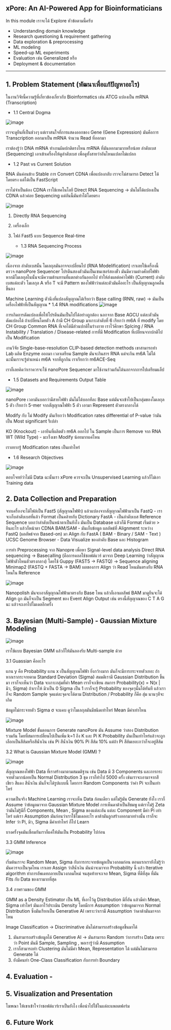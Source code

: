 ## xPore: An AI-Powered App for Bioinformaticians 

In this module เราจะได้ Explore หัวข้อตามนี้ครับ

* Understanding domain knowledge
* Research questioning & requirement gathering
* Data exploration & preprocessing
* ML modeling
* Speed-up ML experiments
* Evaluation เช่น Generalized หรือ
* Deployment & documentation

---


## 1. Problem Statement (พัฒนาเพื่อแก้ปัญหาอะไร)

  ในงานวิจัยนี้ความรู้ที่เกี่ยวข้องเกี่ยวกับ Bioinformatics เช่น ATCG แปลงเป็น mRNA (Transcription)

   * 1.1 Central Dogma

![image](https://github.com/user-attachments/assets/a975de87-7e0f-4edc-ab77-c08d84838f9a)

เราจะดูยีนที่เป็นช่วงๆ แต่เราสนใจที่การแสดงออกของ Gene (Gene Expression) มันคือการ Transcription ออกมาเป็น mRNA
จำนวน Read ที่ออกมา

เราต้องรู้ว่า DNA mRNA ทำงานผิดปกติตรงไหน mRNA ที่มันออกมามากหรือน้อย ลำดับเบส (Sequencing) เอาเข้าเครื่องให้ดูลำดับเบส เพื่อดูทั้งสายว่าอันไหนแปลกไม่แปลก

   * 1.2 Past vs Current Solution

RNA มันค่อนข้าง Stable การ Convert CDNA เพื่อแปลงกลับ เราจะไม่สามารถ Detect ได้โดยตรง แต่ได้เป็น FastScript 

เราไม่จำเป็นต้อง CDNA เราใช้เทคโนโลยี Direct RNA Sequencing -> มันไม่ได้แปลงเป็น CDNA แล้วค่อย Sequencing แต่อันนี้มันทำได้โดยตรง

![image](https://github.com/user-attachments/assets/53b5ea14-5899-48a8-b8be-32cfba44bd43)

1. Directly RNA Sequencing
2. เครื่องเล็ก
3. ไฟล์ Fast5 แบบ Sequence Real-time

    * 1.3 RNA Sequencing Process

![image](https://github.com/user-attachments/assets/35414b95-51af-4556-9859-8f1d4ed805cc)

เนื่องจาก ลำดับเบสนั้น โมเลกุลมันอาจจะเปลี่ยนไป (RNA Modelification) เราเลยใช้เครื่องนี้ตรวจ
nanoPore Sequencer โปรตีนสองตัวมันเป็นเซนเซอร์สองขั้ว มันมีความต่างศักย์ไฟฟ้า หากมีโมเลกุลในนั้นจะมีความต้านทานที่แตกต่างกันออกไป ทำให้ส่งผลต่อค่าไฟฟ้า (Current)
ลำดับเบสแต่ละตัว โมเลกุล A หรือ T จะมี Pattern ของไฟฟ้าว่าแต่ละตัวมันคืออะไร เป็นสัญญาณลูกคลื่นขึ้นลง

Machine Learning ตัวนึงที่แปลงสัญญาณได้เรียกว่า Base calling (RNN, raw) -> มันเป็นเครื่องไฟฟ้าที่เป็นสัญญาณ
    * 1.4 RNA modifications
![image](https://github.com/user-attachments/assets/1cfa42d7-397e-4627-bd94-40dd097b0c72)


การเกิดการดัดแปลงเพื่อให้โปรตีนมันเป็นไปได้อย่างถูกต้อง นอกจาก Base AGCU แต่ละตัวมันดัดแปลงได้ ถ้าเปลี่ยนโดยตัว A ถ้ามี CH Group มาเกาะลำดับที่ 6 เรียกว่า m6A ที่ modify โดย CH Group
Common RNA ที่เจอได้มีส่วนปกติในร่างกาย เราไว้ศึกษา Splcing / RNA Instability / Translation / Disease-related
การที่มี Modification ที่เปลี่ยนจากปกติไปเป็น Modification

งานวิจัย Single-base-resolution CLIP-based detection methods
เขาสามารถทำ Lab ผลิต Enzyme ออกมา เวลาเตรียม Sample มันจะกินสาร RNA แต่จะกิน m6A ไม่ได้ ฉะนั้นเราจะรู้ตำแหน่ง m6A จากที่ถูกกิน เราเรียกว่า m6ACE-Seq

เราก็เลยคิดว่าเราควรจะใช้ nanoPore Sequencer มาใช้งานร่วมกันได้นอกจากการไปเตรียมแล็ป

  * 1.5 Datasets and Requirements Output Table

![image](https://github.com/user-attachments/assets/7340af7d-0f36-4d5e-98c1-8cbc5143e868)


nanoPore เวลามันบอกว่ามีสายไฟฟ้า มันไม่ได้บอกทีละ Base แต่มันจะเข้าไปเป็นกลุ่มของโมเลกุล 5 ตัว เรียกว่า 5-mer จากสัญญาณไฟฟ้า 5 ตัว เอามา Represent ตัวตรงกลางได้

Modify กับ ไม่ Modify มันเรียกว่า Modification rates differential of P-value ว่ามันเป็น Most significant รึเปล่า

KO (Knockout) - เอายีนที่ผลิตตัว m6A ออกไป ใน Sample เป็นการ Remove จาก RNA
WT (Wild Type) - มะเร็งเขา Modify น้อยมากแค่ไหน 

เราอยากรู้ Modification rates เป็นเท่าไหร่

  * 1.6 Research Objectives

![image](https://github.com/user-attachments/assets/1d450855-7964-4e41-8a21-7b93021d0280)

  ตอบโจทย์ว่าไม่มี Data ฉะนั้นเรา xPore ควรจะเป็น Unsupervised Learning แล้วก็ไม่เอา Training data


## 2. Data Collection and Preparation

จากเครื่องจะได้ไฟล์เป็น Fast5 (สัญญาณไฟฟ้า) แล้วแปลงจากสัญญาณไฟฟ้ามาเป็น
FastQ - เราจะเก็บลำดับเบสที่แล้ว Format เป็นคล้ายกับ Dictionary
FastA - เป็นลำดับเบส Reference Sequence บอกว่าลำดับเป็นหน้าตาเป็นยังไง มันเป็น Database แล้วก็มี Format เริ่มด้วย > ยีนอะไร แล้วก็หน้าตา CDNA
BAM/SAM - มันเก็บข้อมูล ผลลัพธ์ที่ Alignment ระหว่าง FastQ (ผลลัพธ์จาก Based-on) มา Align กับ FastA ( BAM - Binary / SAM - Text )
UCSC Genome Browser - Data Visualize ของลำดับ Base และ Histogram

การทำ Preprocessing จาก Nanopre เพื่อหา Signal-level data analysis
Direct RNA sequencing -> 
Basecalling (คือการคอลใช้ซอฟต์แวร์ มาจาก Deep Learning ว่าสัญญาณไฟฟ้าตัวไหนตัวตรงกลาง) โดยใช้ Guppy (FAST5 -> FASTQ) -> 
Sequence aligning Minimap2 (FASTQ + FASTA -> BAM) ผลของการ Align ว่า Read ไหนมันตรงกับ RNA ไหนใน Reference

![image](https://github.com/user-attachments/assets/27cee878-4f98-45b1-94f8-6d630fa14aa2)

Nanopolish มันจะเอาสัญญาณไฟฟ้ามาตรงกับ Base ไหน แล้วก็เอาผลลัพธ์ BAM มาดูยีนจะได้ Align ถูก มันก็จะเป็น Segment ของ Event Align Output เช่น ตรงนี้สัญญาณของ C T A G นะ แล้วจะเอาไปโมเดลอีกครั้ง


## 3. Bayesian (Multi-Sample) - Gaussian Mixture Modeling

![image](https://github.com/user-attachments/assets/454853a1-e90e-40bf-886d-cdc1b1b6ebf6)

เราใช้แบบ Bayesian GMM แล้วก็ให้มันลองรับ Multi-sample ด้วย 

3.1 Guassian คืออะไร 

แกน y คือ Probability แกน x เป็นสัญญาณไฟฟ้า ยิ่งกว้างมาก มันก็จะมีการกระจายตัวเยอะ ถ้าหากเรากระจายตาม Standard Deviation (Sigma)
สมมติเรามี Gaussian Distribution ขึ้นมา เราก็จะเห็นว่า Data จะเกาะกลุ่มที่ค่า Mean เราก็จะเขียน สมการ Probability(x) = N(x | มิว, Sigma)
ถ้าเราให้ มิวเป็น 0 Sigma เป็น 1 เราก็จะรู้ Probability ของจุดๆนั้นได้ทันที แล้วเราก็จะ Random Sample จุดแต่ละจุดจะได้ตาม Distribution / Probability ก็คือ สุ่ม นานๆทีจะเกิด

ข้อมูลไม่กระจายตัว Sigma σ จะแคบ ดูว่าโมเลกุลมันมีชนิดเท่าไหร่ Mean มีค่าเท่าไหน

![image](https://github.com/user-attachments/assets/532f6e81-d9c7-45a9-a7bc-4d0a11b2eaf4)

Mixture Model
ขั้นตอนการ Generate nanoPore มัน Assume ว่าสอง Distribution รวมกัน โดยที่สมการเปลี่ยนไปเป็นเพิ่ม k=1 ถึง K และ Pi K
Probability มันเป็นเท่าไหร่แล้วจะถูกเลือกเป็นสีส้มหรือสีน้ำเงิน เช่น Pi สีน้ำเงิน 90% Pi สีส้ม 10% แต่ถ้า Pi สีส้มเยอะกว่าก็จะอยู่สีส้ม

3.2 What is Gaussian Mixture Model (GMM) ?

![image](https://github.com/user-attachments/assets/340dc3e0-01db-4273-bd8f-e34dbc7e090c)


สัญญาณของไฟฟ้า Data ที่เราสร้างมาตามสมมติฐาน เช่น Data มี 3 Components และการกระจายตัวมากน้อยเป็น Normal Distribution 3 ชุด
เราก็ทำไป 5000 ครั้ง เช่นเราจะเอามาจากสีเขียว สีแดง สีน้ำเงิน มันก็จะได้รูปแบบนี้ โดยการ Random Components ว่าค่า Pi จะเป็นเท่าไหร่

ความเป็นจริง Machine Learning เราจะเห็น Data ก้อนเดียว แต่ไม่รู้มัน Generate ยังไง เราก็ Assume ว่าข้อมูลมาจาก Gaussian Mixture Model
การเห็นดาต้าเป็นสีชมพู แต่เราไม่รู้ Zeta ว่ามันไม่รู้มีกี่ Components, Mean , Sigma ของแต่ละอัน แต่ละ Component มีค่า Pi เท่าไหร่ แต่เรา
Assumption มันก่อนว่าเราใช้โมเดลอะไร ดาต้ามันถูกสร้างออกมาอย่างนั้น เราก็จะ Infer ว่า Pi, มิว, Sigma มีค่าเท่าไหร่ ก็ไป Learn

บางครั้งจุดมันเชื่อมกันเราก็แค่ให้มันเป็น Probability ไปก่อน

3.3 GMM Inference

![image](https://github.com/user-attachments/assets/b1176516-09c5-4ed4-aa99-c84501694442)

เริ่มต้นเราจะ Random Mean, Sigma กับการกระจายข้อมูลเป็นวงกลมก่อน ตอนแรกเรายังไม่รู้ว่ามันควรจะเป็นจุดไหน เราเลย Assign ว่าสีน้ำเงิน มันน่าจะมาจาก Probability นี้
แล้ว Iterative algorithm ทำการอัพเดทกลายเป็นวงกลมใหม่ จนสุดท้ายจะเจอ Mean, Sigma ที่ดีที่สุด ที่มัน Fits กับ Data ของเรามากที่สุด

3.4 ภาพรวมของ GMM

GMM as a Density Estimator เป็น ML ที่เอาไว้ดู Distribution มีกี่อัน แล้วมีค่า Mean, Sigma เท่าไหร่ มันเอาไว้ประเมิน Density โดยมีการ Assumption ว่าข้อมูลมาจาก Normal Distribution
ซึ่งมันเรียกเป็น Generative AI เพราะว่าเรามี Assumption ว่าดาต้ามันมาจากไหน

Image Classification -> Discriminative มันไม่สามารถสร้างข้อมูลขึ้นมาได้

  1. มันสามารถสร้างข้อมูลได้ Generative AI -> มันสามารถ Random ว่าการสร้าง Data เพราะว่า Point มันมี Sample, Sampling , พอเรารู้ว่ามี Assumption
  2. เราก็สามารถทำ Clustering มันไม่มีค่า Mean, Representation ได้ แต่มันไม่สามารถ Generate ได้
  3. ยังมีคนทำ One-Class Classification กับการทำ Boundary

## 4. Evaluation - 

## 5. Visualization and Presentation

โฆษณา ให้เขาเข้าใจว่าซอฟต์แวร์เราเป็นยังไง เพื่อนำไปใช้ในแต่ละแพลตฟอร์ม

## 6. Future Work

